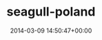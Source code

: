---
title:		"seagull-poland"
mediatype:		"upload"
description:		"TBC"
date:		"2014-03-09 14:50:47+00:00"
album:		"landscapes"
filename:		"seagull-poland.md"
series:		""
cl_public_id:		"landscapes/seagull-poland"
cl_version:		1497004746
format:		"tiff"
bytes:		5099932
width:		2560
height:		1440
exposure_mode:		"Auto"
program:		"Aperture-priority AE"
aperture:		"8.0"
focal_length:		"50.0 mm"
iso:		"200"
shutter_speed:		"1/400"
metering:		"Multi-segment"
flash:		"Off, Did not fire"
white_balance:		"Custom"
colour_temp:		"4400"
has_crop:		"false"
orientation:		"Horizontal (normal)"
camera_model:		"NIKON D800"
lens_info:		"0mm f/0"
artist:		"No artist info"
x_resolution:		"300"
y_resolution:		"300"
---